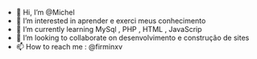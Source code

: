 - 👋 Hi, I’m @Michel
- 👀 I’m interested in  aprender  e exerci meus conhecimento
- 🌱 I’m currently learning  MySql , PHP , HTML , JavaScrip 
- 💞️ I’m looking to collaborate on  desenvolvimento e construção de sites
- 📫 How to reach me : @firminxv

<!---
YxngDev/YxngDev is a ✨ special ✨ repository because its `README.md` (this file) appears on your GitHub profile.
You can click the Preview link to take a look at your changes.
--->
